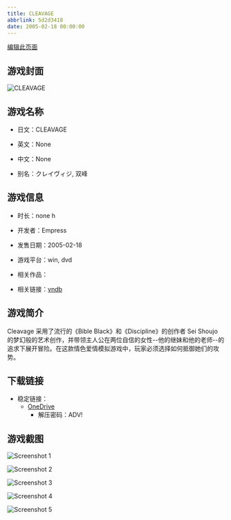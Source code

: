 ```yaml
---
title: CLEAVAGE
abbrlink: 5d2d3418
date: 2005-02-18 00:00:00
---
```

[编辑此页面](https://github.com/ACG-3/ADV3-source/blob/main/source/_posts/games/STARLESS.md)

## 游戏封面

![CLEAVAGE](https://pan.timero.xyz/d/onedrive/img_lib_001/STARLESS_cover.avif)


## 游戏名称

- 日文：CLEAVAGE
- 英文：None
- 中文：None

- 别名：クレイヴィジ, 双峰


## 游戏信息

- 时长：none h
- 开发者：Empress
- 发售日期：2005-02-18
- 游戏平台：win, dvd
- 相关作品：

- 相关链接：[vndb](https://vndb.org/v931)


## 游戏简介

Cleavage 采用了流行的《Bible Black》和《Discipline》的创作者 Sei Shoujo 的梦幻般的艺术创作，并带领主人公在两位自信的女性--他的继妹和他的老师--的追求下展开冒险。在这款情色爱情模拟游戏中，玩家必须选择如何抵御她们的攻势。




## 下载链接

- 稳定链接：
    - [OneDrive](https://pan.timero.xyz/onedrive/adv_lib_001/STARLESS)
        - 解压密码：ADV!



## 游戏截图


![Screenshot 1](https://pan.timero.xyz/d/onedrive/img_lib_001/STARLESS_Screenshot_1.avif)

![Screenshot 2](https://pan.timero.xyz/d/onedrive/img_lib_001/STARLESS_Screenshot_2.avif)

![Screenshot 3](https://pan.timero.xyz/d/onedrive/img_lib_001/STARLESS_Screenshot_3.avif)

![Screenshot 4](https://pan.timero.xyz/d/onedrive/img_lib_001/STARLESS_Screenshot_4.avif)

![Screenshot 5](https://pan.timero.xyz/d/onedrive/img_lib_001/STARLESS_Screenshot_5.avif)

